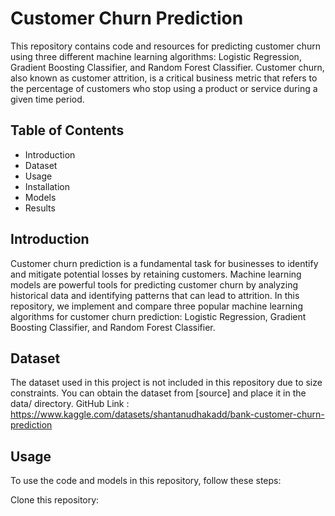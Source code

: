 # Customer Churn Prediction
This repository contains code and resources for predicting customer churn using three different machine learning algorithms: Logistic Regression, Gradient Boosting Classifier, and Random Forest Classifier. Customer churn, also known as customer attrition, is a critical business metric that refers to the percentage of customers who stop using a product or service during a given time period.

## Table of Contents
- Introduction
- Dataset
- Usage
- Installation
- Models
- Results



## Introduction
Customer churn prediction is a fundamental task for businesses to identify and mitigate potential losses by retaining customers. Machine learning models are powerful tools for predicting customer churn by analyzing historical data and identifying patterns that can lead to attrition. In this repository, we implement and compare three popular machine learning algorithms for customer churn prediction: Logistic Regression, Gradient Boosting Classifier, and Random Forest Classifier.

## Dataset
The dataset used in this project is not included in this repository due to size constraints. You can obtain the dataset from [source] and place it in the data/ directory. 
GitHub Link : https://www.kaggle.com/datasets/shantanudhakadd/bank-customer-churn-prediction


## Usage
To use the code and models in this repository, follow these steps:

Clone this repository:
